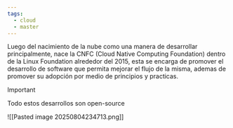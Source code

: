 ```yaml
---
tags:
  - cloud
  - master
---
```

Luego del nacimiento de la nube como una manera de desarrollar principalmente, nace la CNFC (Cloud Native Computing Foundation) dentro de la Linux Foundation alrededor del 2015, esta se encarga de promover el desarrollo de software que permita mejorar el flujo de la misma, ademas de promover su adopción por medio de principios y practicas.

>[!iMPORTANT]
>Todo estos desarrollos son open-source

![[Pasted image 20250804234713.png]]

